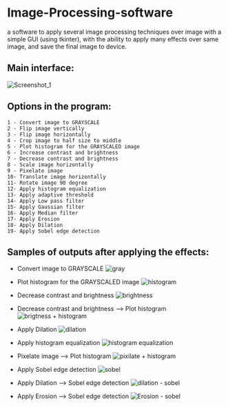 # Image-Processing-software
a software to apply several image processing techniques over image with a simple GUI (using tkinter), with the ability to apply many effects over same image, and save the final image to device. 


## Main interface:
![Screenshot_1](https://user-images.githubusercontent.com/63406747/174349774-6ee4a683-94e6-43bd-a91c-b9a744f00c65.png)


## Options in the program:
```
1 - Convert image to GRAYSCALE
2 - Flip image vertically
3 - Flip image horizontally
4 - Crop image to half size to middle
5 - Plot histogram for the GRAYSCALED image
6 - Increase contrast and brightness
7 - Decrease contrast and brightness
8 - Scale image horizontally
9 - Pixelate image
10- Translate image horizontally
11- Rotate image 90 degree
12- Apply histogram equalization
13- Apply adaptive threshold
14- Apply Low pass filter
15- Apply Gaussian filter
16- Apply Median filter
17- Apply Erosion
18- Apply Dilation
19- Apply Sobel edge detection
```
## Samples of outputs after applying the effects:
- Convert image to GRAYSCALE
![gray](https://user-images.githubusercontent.com/63406747/174355738-986de5b5-44bd-459f-a475-8444f0904f60.png)

- Plot histogram for the GRAYSCALED image
![histogram](https://user-images.githubusercontent.com/63406747/174355884-a5432e7d-0cf6-4265-be7d-1efdcb78b0d4.png)

- Decrease contrast and brightness
![brightness](https://user-images.githubusercontent.com/63406747/174357011-063cf783-71ef-4a36-80c8-2aa3ca653a59.png)

- Decrease contrast and brightness --> Plot histogram
![brigtness + histogram](https://user-images.githubusercontent.com/63406747/174357053-10acdb73-6495-4f7c-b28e-89b1ef0524b6.png)

- Apply Dilation
![dilation](https://user-images.githubusercontent.com/63406747/174357152-0aced441-f41f-4bdd-8b7d-9b11fd7772e3.png)

- Apply histogram equalization
![histogram equalization](https://user-images.githubusercontent.com/63406747/174357199-a9476ecc-a106-42bd-be41-088c296ce17b.png)

- Pixelate image --> Plot histogram
![pixilate + histogram](https://user-images.githubusercontent.com/63406747/174357305-a8ffc4cf-50ef-41ae-ba58-441a797419f6.png)

- Apply Sobel edge detection
![sobel](https://user-images.githubusercontent.com/63406747/174357809-dfa62402-ead7-4597-ae4e-d765038f1195.png)

- Apply Dilation --> Sobel edge detection
![dilation - sobel](https://user-images.githubusercontent.com/63406747/174358408-9cb387d0-afc3-4972-af50-ff3f8c93f002.png)

- Apply Erosion --> Sobel edge detection
![Erosion - sobel](https://user-images.githubusercontent.com/63406747/174358448-a4748220-6950-4b1b-bd35-7c4f00efe4ad.png)
